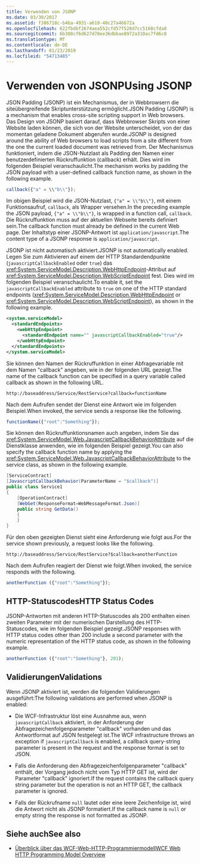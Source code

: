 ```yaml
---
title: Verwenden von JSONP
ms.date: 03/30/2017
ms.assetid: f386718c-b4ba-4931-a610-40c27a46672a
ms.openlocfilehash: 622fbdbf2674aea552cfd57f528d7cc5168cfda8
ms.sourcegitcommit: 6b308cf6d627d78ee36dbbae8972a310ac7fd6c8
ms.translationtype: MT
ms.contentlocale: de-DE
ms.lasthandoff: 01/23/2019
ms.locfileid: "54713485"
---
```

# <a name="using-jsonp"></a><span data-ttu-id="26025-102">Verwenden von JSONP</span><span class="sxs-lookup"><span data-stu-id="26025-102">Using JSONP</span></span>

<span data-ttu-id="26025-103">JSON Padding (JSONP) ist ein Mechanismus, der in Webbrowsern die siteübergreifende Skriptunterstützung ermöglicht.</span><span class="sxs-lookup"><span data-stu-id="26025-103">JSON Padding (JSONP) is a mechanism that enables cross-site scripting support in Web browsers.</span></span> <span data-ttu-id="26025-104">Das Design von JSONP basiert darauf, dass Webbrowser Skripts von einer Website laden können, die sich von der Website unterscheidet, von der das momentan geladene Dokument abgerufen wurde.</span><span class="sxs-lookup"><span data-stu-id="26025-104">JSONP is designed around the ability of Web browsers to load scripts from a site different from the one the current loaded document was retrieved from.</span></span> <span data-ttu-id="26025-105">Der Mechanismus funktioniert, indem die JSON-Nutzlast als Padding den Namen einer benutzerdefinierten Rückruffunktion (callback) erhält. Dies wird im folgenden Beispiel veranschaulicht.</span><span class="sxs-lookup"><span data-stu-id="26025-105">The mechanism works by padding the JSON payload with a user-defined callback function name, as shown in the following example.</span></span>

```javascript
callback({"a" = \\"b\\"});
```

<span data-ttu-id="26025-106">Im obigen Beispiel wird die JSON-Nutzlast, `{"a" = \\"b\\"}`, mit einem Funktionsaufruf, `callback`, als Wrapper versehen.</span><span class="sxs-lookup"><span data-stu-id="26025-106">In the preceding example the JSON payload, `{"a" = \\"b\\"}`, is wrapped in a function call, `callback`.</span></span> <span data-ttu-id="26025-107">Die Rückruffunktion muss auf der aktuellen Webseite bereits definiert sein.</span><span class="sxs-lookup"><span data-stu-id="26025-107">The callback function must already be defined in the current Web page.</span></span> <span data-ttu-id="26025-108">Der Inhaltstyp einer JSONP-Antwort ist `application/javascript`.</span><span class="sxs-lookup"><span data-stu-id="26025-108">The content type of a JSONP response is `application/javascript`.</span></span>

<span data-ttu-id="26025-109">JSONP ist nicht automatisch aktiviert.</span><span class="sxs-lookup"><span data-stu-id="26025-109">JSONP is not automatically enabled.</span></span> <span data-ttu-id="26025-110">Legen Sie zum Aktivieren auf einem der HTTP Standardendpunkte (`javascriptCallbackEnabled` oder `true`) das <xref:System.ServiceModel.Description.WebHttpEndpoint>-Attribut auf <xref:System.ServiceModel.Description.WebScriptEndpoint> fest. Dies wird im folgenden Beispiel veranschaulicht.</span><span class="sxs-lookup"><span data-stu-id="26025-110">To enable it, set the `javascriptCallbackEnabled` attribute to `true` on one of the HTTP standard endpoints (<xref:System.ServiceModel.Description.WebHttpEndpoint> or <xref:System.ServiceModel.Description.WebScriptEndpoint>), as shown in the following example.</span></span>

```xml
<system.serviceModel>
  <standardEndpoints>
    <webHttpEndpoint>
      <standardEndpoint name="" javascriptCallbackEnabled="true"/>
    </webHttpEndpoint>
  </standardEndpoints>
</system.serviceModel>
```

<span data-ttu-id="26025-111">Sie können den Namen der Rückruffunktion in einer Abfragevariable mit dem Namen "callback" angeben, wie in der folgenden URL gezeigt.</span><span class="sxs-lookup"><span data-stu-id="26025-111">The name of the callback function can be specified in a query variable called callback as shown in the following URL.</span></span>

`http://baseaddress/Service/RestService?callback=functionName`

<span data-ttu-id="26025-112">Nach dem Aufrufen sendet der Dienst eine Antwort wie im folgenden Beispiel.</span><span class="sxs-lookup"><span data-stu-id="26025-112">When invoked, the service sends a response like the following.</span></span>

```javascript
functionName({"root":"Something"});
```  

<span data-ttu-id="26025-113">Sie können den Rückruffunktionsnamen auch angeben, indem Sie das <xref:System.ServiceModel.Web.JavascriptCallbackBehaviorAttribute> auf die Dienstklasse anwenden, wie im folgenden Beispiel gezeigt.</span><span class="sxs-lookup"><span data-stu-id="26025-113">You can also specify the callback function name by applying the <xref:System.ServiceModel.Web.JavascriptCallbackBehaviorAttribute> to the service class, as shown in the following example.</span></span>

```csharp
[ServiceContract]
[JavascriptCallbackBehavior(ParameterName = "$callback")]
public class Service1
{
    [OperationContract]
    [WebGet(ResponseFormat=WebMessageFormat.Json)]
    public string GetData()
    {
    }
}
```

<span data-ttu-id="26025-114">Für den oben gezeigten Dienst sieht eine Anforderung wie folgt aus.</span><span class="sxs-lookup"><span data-stu-id="26025-114">For the service shown previously, a request looks like the following.</span></span>

`http://baseaddress/Service/RestService?$callback=anotherFunction`

<span data-ttu-id="26025-115">Nach dem Aufrufen reagiert der Dienst wie folgt.</span><span class="sxs-lookup"><span data-stu-id="26025-115">When invoked, the service responds with the following.</span></span>

```javascript
anotherFunction ({"root":"Something"});
```

## <a name="http-status-codes"></a><span data-ttu-id="26025-116">HTTP-Statuscodes</span><span class="sxs-lookup"><span data-stu-id="26025-116">HTTP Status Codes</span></span>

<span data-ttu-id="26025-117">JSONP-Antworten mit anderen HTTP-Statuscodes als 200 enthalten einen zweiten Parameter mit der numerischen Darstellung des HTTP-Statuscodes, wie im folgenden Beispiel gezeigt.</span><span class="sxs-lookup"><span data-stu-id="26025-117">JSONP responses with HTTP status codes other than 200 include a second parameter with the numeric representation of the HTTP status code, as shown in the following example.</span></span>

```javascript
anotherFunction ({"root":"Something"}, 201);
```

## <a name="validations"></a><span data-ttu-id="26025-118">Validierungen</span><span class="sxs-lookup"><span data-stu-id="26025-118">Validations</span></span>

<span data-ttu-id="26025-119">Wenn JSONP aktiviert ist, werden die folgenden Validierungen ausgeführt:</span><span class="sxs-lookup"><span data-stu-id="26025-119">The following validations are performed when JSONP is enabled:</span></span>

- <span data-ttu-id="26025-120">Die WCF-Infrastruktur löst eine Ausnahme aus, wenn `javascriptCallback` aktiviert, in der Anforderung der Abfragezeichenfolgenparameter "callback" vorhanden und das Antwortformat auf JSON festgelegt ist.</span><span class="sxs-lookup"><span data-stu-id="26025-120">The WCF infrastructure throws an exception if `javascriptCallback` is enabled, a callback query-string parameter is present in the request and the response format is set to JSON.</span></span>

- <span data-ttu-id="26025-121">Falls die Anforderung den Abfragezeichenfolgenparameter "callback" enthält, der Vorgang jedoch nicht vom Typ HTTP GET ist, wird der Parameter "callback" ignoriert.</span><span class="sxs-lookup"><span data-stu-id="26025-121">If the request contains the callback query string parameter but the operation is not an HTTP GET, the callback parameter is ignored.</span></span>

- <span data-ttu-id="26025-122">Falls der Rückrufname `null` lautet oder eine leere Zeichenfolge ist, wird die Antwort nicht als JSONP formatiert.</span><span class="sxs-lookup"><span data-stu-id="26025-122">If the callback name is `null` or empty string the response is not formatted as JSONP.</span></span>

## <a name="see-also"></a><span data-ttu-id="26025-123">Siehe auch</span><span class="sxs-lookup"><span data-stu-id="26025-123">See also</span></span>

- [<span data-ttu-id="26025-124">Überblick über das WCF-Web-HTTP-Programmiermodell</span><span class="sxs-lookup"><span data-stu-id="26025-124">WCF Web HTTP Programming Model Overview</span></span>](../../../../docs/framework/wcf/feature-details/wcf-web-http-programming-model-overview.md)
